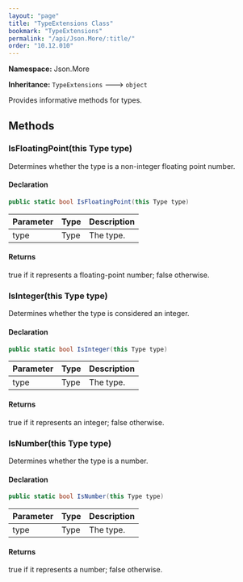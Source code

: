 ```yaml
---
layout: "page"
title: "TypeExtensions Class"
bookmark: "TypeExtensions"
permalink: "/api/Json.More/:title/"
order: "10.12.010"
---
```

**Namespace:** Json.More

**Inheritance:**
`TypeExtensions`
 🡒 
`object`

Provides informative methods for types.

## Methods

### IsFloatingPoint(this Type type)

Determines whether the type is a non-integer floating point number.

#### Declaration

```c#
public static bool IsFloatingPoint(this Type type)
```

| Parameter | Type | Description |
|---|---|---|
| type | Type | The type. |


#### Returns

true if it represents a floating-point number; false otherwise.

### IsInteger(this Type type)

Determines whether the type is considered an integer.

#### Declaration

```c#
public static bool IsInteger(this Type type)
```

| Parameter | Type | Description |
|---|---|---|
| type | Type | The type. |


#### Returns

true if it represents an integer; false otherwise.

### IsNumber(this Type type)

Determines whether the type is a number.

#### Declaration

```c#
public static bool IsNumber(this Type type)
```

| Parameter | Type | Description |
|---|---|---|
| type | Type | The type. |


#### Returns

true if it represents a number; false otherwise.

